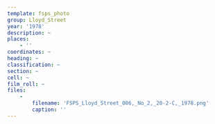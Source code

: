 ```yaml
---
template: fsps_photo
group: Lloyd_Street
year: '1978'
description: ~
places:
    - ''
coordinates: ~
heading: ~
classification: ~
section: ~
cell: ~
film_roll: ~
files:
    -
        filename: 'FSPS_Lloyd_Street_006,_No_2,_20-2-C,_1978.png'
        caption: ''
---
```

